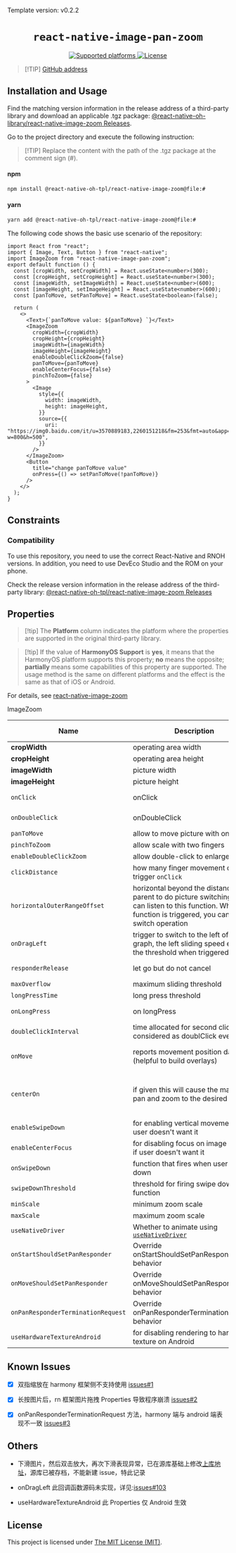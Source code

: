 Template version: v0.2.2

<p align="center">
  <h1 align="center"> <code>react-native-image-pan-zoom</code> </h1>
</p>
<p align="center">
        <a href="https://github.com/ascoders/react-native-image-zoom/blob/master">
        <img src="https://img.shields.io/badge/platforms-android%20|%20ios%20|%20harmony%20-lightgrey.svg" alt="Supported platforms" />
    </a>
    <a href="https://github.com/ascoders/react-native-image-zoom/blob/master/LICENSE">
        <img src="https://img.shields.io/badge/license-MIT-green.svg" alt="License" />
    </a>
</p>

> [!TIP] [GitHub address](https://github.com/react-native-oh-library/react-native-image-zoom)

## Installation and Usage

Find the matching version information in the release address of a third-party library and download an applicable .tgz package: [@react-native-oh-library/react-native-image-zoom Releases](https://github.com/react-native-oh-library/react-native-image-zoom/releases).

Go to the project directory and execute the following instruction:

> [!TIP] Replace the content with the path of the .tgz package at the comment sign (#).

<!-- tabs:start -->

#### **npm**

```bash
npm install @react-native-oh-tpl/react-native-image-zoom@file:#
```

#### **yarn**

```bash
yarn add @react-native-oh-tpl/react-native-image-zoom@file:#
```

<!-- tabs:end -->

The following code shows the basic use scenario of the repository:

```tsx
import React from "react";
import { Image, Text, Button } from "react-native";
import ImageZoom from "react-native-image-pan-zoom";
export default function () {
  const [cropWidth, setCropWidth] = React.useState<number>(300);
  const [cropHeight, setCropHeight] = React.useState<number>(300);
  const [imageWidth, setImageWidth] = React.useState<number>(600);
  const [imageHeight, setImageHeight] = React.useState<number>(600);
  const [panToMove, setPanToMove] = React.useState<boolean>(false);

  return (
    <>
      <Text>{`panToMove value: ${panToMove} `}</Text>
      <ImageZoom
        cropWidth={cropWidth}
        cropHeight={cropHeight}
        imageWidth={imageWidth}
        imageHeight={imageHeight}
        enableDoubleClickZoom={false}
        panToMove={panToMove}
        enableCenterFocus={false}
        pinchToZoom={false}
      >
        <Image
          style={{
            width: imageWidth,
            height: imageHeight,
          }}
          source={{
            uri: "https://img0.baidu.com/it/u=3570889183,2260151218&fm=253&fmt=auto&app=138&f=JPEG?w=800&h=500",
          }}
        />
      </ImageZoom>
      <Button
        title="change panToMove value"
        onPress={() => setPanToMove(!panToMove)}
      />
    </>
  );
}
```

## Constraints

### Compatibility

To use this repository, you need to use the correct React-Native and RNOH versions. In addition, you need to use DevEco Studio and the ROM on your phone.

Check the release version information in the release address of the third-party library: [@react-native-oh-tpl/react-native-image-zoom Releases](https://github.com/react-native-oh-library/react-native-image-zoom/releases)

## Properties

> [!tip] The **Platform** column indicates the platform where the properties are supported in the original third-party library.

> [!tip] If the value of **HarmonyOS Support** is **yes**, it means that the HarmonyOS platform supports this property; **no** means the opposite; **partially** means some capabilities of this property are supported. The usage method is the same on different platforms and the effect is the same as that of iOS or Android.

For details, see [react-native-image-zoom](https://github.com/ascoders/react-native-image-zoom)

ImageZoom

| Name                               | Description                                                                                                                                                           | Type                                                                                                                               | Required | Platform | HarmonyOS Support |
| ---------------------------------- | --------------------------------------------------------------------------------------------------------------------------------------------------------------------- | ---------------------------------------------------------------------------------------------------------------------------------- | -------- | -------- | ----------------- |
| **cropWidth**                      | operating area width                                                                                                                                                  | number                                                                                                                             | YES      | ALL      | YES               |
| **cropHeight**                     | operating area height                                                                                                                                                 | number                                                                                                                             | YES      | ALL      | YES               |
| **imageWidth**                     | picture width                                                                                                                                                         | number                                                                                                                             | YES      | ALL      | YES               |
| **imageHeight**                    | picture height                                                                                                                                                        | number                                                                                                                             | YES      | ALL      | YES               |
| `onClick`                          | onClick                                                                                                                                                               | (eventParams: [IOnClick](https://github.com/ascoders/react-native-image-zoom/blob/master/src/image-zoom/image-zoom.type.ts))=>void | NO       | ALL      | YES               |
| `onDoubleClick`                    | onDoubleClick                                                                                                                                                         | (eventParams: IOnClick)=>void                                                                                                      | NO       | ALL      | YES               |
| `panToMove`                        | allow to move picture with one finger                                                                                                                                 | boolean                                                                                                                            | NO       | ALL      | YES               |
| `pinchToZoom`                      | allow scale with two fingers                                                                                                                                          | boolean                                                                                                                            | NO       | ALL      | YES               |
| `enableDoubleClickZoom`            | allow double-click to enlarge                                                                                                                                         | boolean                                                                                                                            | NO       | ALL      | YES               |
| `clickDistance`                    | how many finger movement can also trigger `onClick`                                                                                                                   | number                                                                                                                             | NO       | ALL      | YES               |
| `horizontalOuterRangeOffset`       | horizontal beyond the distance, the parent to do picture switching, you can listen to this function. When this function is triggered, you can do the switch operation | (offsetX?: number)=>void                                                                                                           | NO       | ALL      | YES               |
| `onDragLeft`                       | trigger to switch to the left of the graph, the left sliding speed exceeds the threshold when triggered                                                               | ()=>void                                                                                                                           | NO       | \        | NO                |
| `responderRelease`                 | let go but do not cancel                                                                                                                                              | (vx: number)=>void                                                                                                                 | NO       | ALL      | YES               |
| `maxOverflow`                      | maximum sliding threshold                                                                                                                                             | number                                                                                                                             | NO       | ALL      | YES               |
| `longPressTime`                    | long press threshold                                                                                                                                                  | number                                                                                                                             | NO       | ALL      | YES               |
| `onLongPress`                      | on longPress                                                                                                                                                          | (eventParams: [IOnClick](https://github.com/ascoders/react-native-image-zoom/blob/master/src/image-zoom/image-zoom.type.ts))=>void | NO       | ALL      | YES               |
| `doubleClickInterval	`              | time allocated for second click to be considered as doublClick event                                                                                                  | number                                                                                                                             | NO       | ALL      | YES               |
| `onMove`                           | reports movement position data (helpful to build overlays)                                                                                                            | ( position: [IOnMove](https://github.com/ascoders/react-native-image-zoom/blob/master/src/image-zoom/image-zoom.type.ts) )=>void   | NO       | ALL      | YES               |
| `centerOn`                         | if given this will cause the map to pan and zoom to the desired location                                                                                              | { x: number, y: number, scale: number, duration: number }                                                                          | NO       | ALL      | YES               |
| `enableSwipeDown`                  | for enabling vertical movement if user doesn't want it                                                                                                                | boolean                                                                                                                            | NO       | ALL      | YES               |
| `enableCenterFocus`                | for disabling focus on image center if user doesn't want it                                                                                                           | boolean                                                                                                                            | NO       | ALL      | YES               |
| `onSwipeDown`                      | function that fires when user swipes down                                                                                                                             | () => void                                                                                                                         | NO       | ALL      | YES               |
| `swipeDownThreshold`               | threshold for firing swipe down function                                                                                                                              | number                                                                                                                             | NO       | ALL      | YES               |
| `minScale`                         | minimum zoom scale                                                                                                                                                    | number                                                                                                                             | NO       | ALL      | YES               |
| `maxScale`                         | maximum zoom scale                                                                                                                                                    | number                                                                                                                             | NO       | ALL      | YES               |
| `useNativeDriver`                  | Whether to animate using [`useNativeDriver`](https://reactnative.dev/docs/animations#using-the-native-driver)                                                         | boolean                                                                                                                            | NO       | ALL      | YES               |
| `onStartShouldSetPanResponder`     | Override onStartShouldSetPanResponder behavior                                                                                                                        | () => boolean                                                                                                                      | NO       | ALL      | YES               |
| `onMoveShouldSetPanResponder`      | Override onMoveShouldSetPanResponder behavior                                                                                                                         | () => boolean                                                                                                                      | NO       | ALL      | YES               |
| `onPanResponderTerminationRequest` | Override onPanResponderTerminationRequest behavior                                                                                                                    | () => boolean                                                                                                                      | NO       | ALL      | YES               |
| `useHardwareTextureAndroid`        | for disabling rendering to hardware texture on Android                                                                                                                | boolean                                                                                                                            | NO       | Android  | NO                |

## Known Issues

- [x] 双指缩放在 harmony 框架侧不支持使用 [issues#1](https://github.com/react-native-oh-library/react-native-image-zoom/issues/1)

- [x] 长按图片后，rn 框架图片拖拽 Properties 导致程序崩溃 [issues#2](https://github.com/react-native-oh-library/react-native-image-zoom/issues/2)

- [x] onPanResponderTerminationRequest 方法，harmony 端与 android 端表现不一致 [issues#3](https://github.com/react-native-oh-library/react-native-image-zoom/issues/3)

## Others

- 下滑图片，然后双击放大，再次下滑表现异常，已在源库基础上修改[上库地址](https://github.com/react-native-oh-library/react-native-image-zoom)，源库已被存档，不能新建 issue，特此记录

- onDragLeft 此回调函数源码未实现，详见:[issues#103](https://github.com/ascoders/react-native-image-zoom/issues/103)

- useHardwareTextureAndroid 此 Properties 仅 Android 生效

## License

This project is licensed under [The MIT License (MIT)](https://github.com/ascoders/react-native-image-zoom/blob/master/LICENSE).
